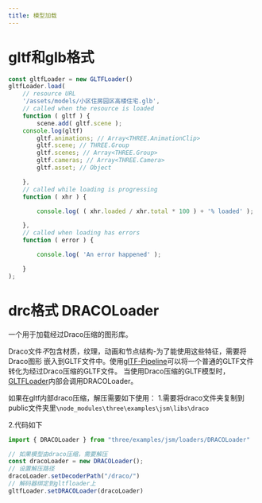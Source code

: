 ```yaml
---
title: 模型加载
---
```

# gltf和glb格式

```js
const gltfLoader = new GLTFLoader()
gltfLoader.load(
	// resource URL
	'/assets/models/小区住房园区高楼住宅.glb',
	// called when the resource is loaded
	function ( gltf ) {
		scene.add( gltf.scene );
    console.log(gltf)
		gltf.animations; // Array<THREE.AnimationClip>
		gltf.scene; // THREE.Group
		gltf.scenes; // Array<THREE.Group>
		gltf.cameras; // Array<THREE.Camera>
		gltf.asset; // Object

	},
	// called while loading is progressing
	function ( xhr ) {

		console.log( ( xhr.loaded / xhr.total * 100 ) + '% loaded' );

	},
	// called when loading has errors
	function ( error ) {

		console.log( 'An error happened' );

	}
);
```

# drc格式 DRACOLoader

一个用于加载经过Draco压缩的图形库。

Draco文件*不*包含材质，纹理，动画和节点结构-为了能使用这些特征，需要将Draco图形 嵌入到GLTF文件中。使用[glTF-Pipeline](https://github.com/AnalyticalGraphicsInc/gltf-pipeline)可以将一个普通的GLTF文件转化为经过Draco压缩的GLTF文件。 当使用Draco压缩的GLTF模型时，[GLTFLoader](https://threejs.org/docs/index.html#examples/zh/loaders/GLTFLoader "GLTFLoader")内部会调用DRACOLoader。

如果在gltf内部draco压缩，解压需要如下使用：
1.需要将draco文件夹复制到public文件夹里`\node_modules\three\examples\jsm\libs\draco`

2.代码如下
```js
import { DRACOLoader } from "three/examples/jsm/loaders/DRACOLoader"

// 如果模型由draco压缩，需要解压
const dracoLoader = new DRACOLoader();
// 设置解压路径
dracoLoader.setDecoderPath("/draco/")
// 解码器绑定到gltfloader上
gltfLoader.setDRACOLoader(dracoLoader)
```